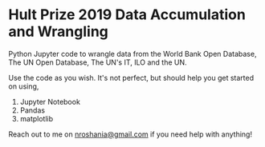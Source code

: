 # Hult Prize 2019 Data Accumulation and Wrangling
Python Jupyter code to wrangle data from the World Bank Open Database, The UN Open Database, The UN's IT, ILO and the UN.

Use the code as you wish. It's not perfect, but should help you get started on using,
1. Jupyter Notebook
2. Pandas 
3. matplotlib

Reach out to me on nroshania@gmail.com if you need help with anything!
